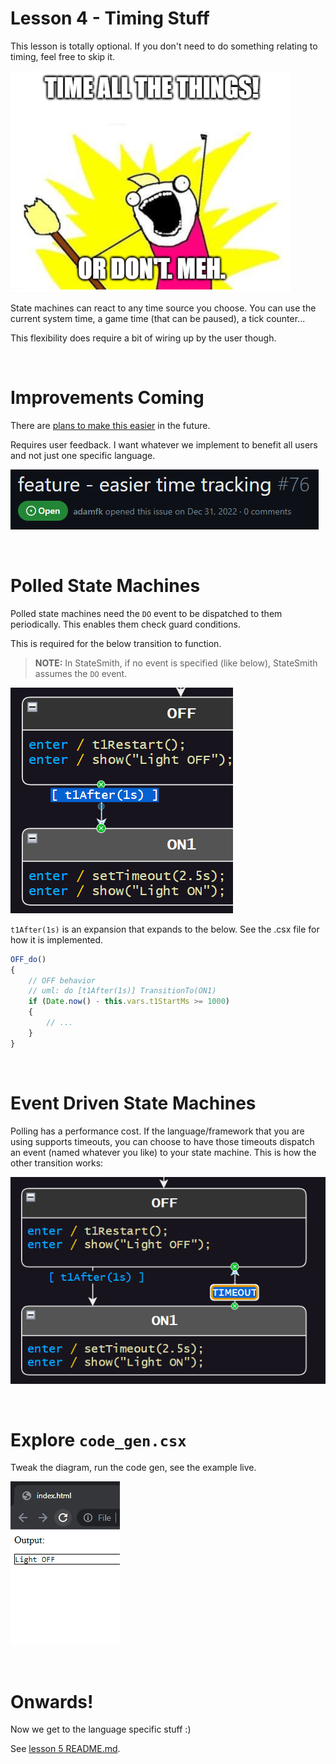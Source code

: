 # Lesson 4 - Timing Stuff
This lesson is totally optional. If you don't need to do something relating to timing, feel free to skip it.

![](docs/time-all-the-things.png)

State machines can react to any time source you choose. You can use the current system time, a game time (that can be paused), a tick counter...

This flexibility does require a bit of wiring up by the user though.




<br>

# Improvements Coming
There are [plans to make this easier](https://github.com/StateSmith/StateSmith/issues/76) in the future.

Requires user feedback. I want whatever we implement to benefit all users and not just one specific language.

![](docs/gh-issue.png)




<br>

# Polled State Machines
Polled state machines need the `DO` event to be dispatched to them periodically. This enables them check guard conditions.

This is required for the below transition to function.

> **NOTE:** In StateSmith, if no event is specified (like below), StateSmith assumes the `DO` event.

![](docs/polled-timeout.png)

`t1After(1s)` is an expansion that expands to the below. See the .csx file for how it is implemented.
```js
OFF_do()
{      
    // OFF behavior
    // uml: do [t1After(1s)] TransitionTo(ON1)
    if (Date.now() - this.vars.t1StartMs >= 1000)
    {
        // ...
    }
}
```



<br>

# Event Driven State Machines
Polling has a performance cost. If the language/framework that you are using supports timeouts, you can choose to have those timeouts dispatch an event (named whatever you like) to your state machine. This is how the other transition works:

![](docs/event-timeout.png)



<br>

# Explore `code_gen.csx`
Tweak the diagram, run the code gen, see the example live.

![](docs/timer.gif)



<br>

# Onwards!
Now we get to the language specific stuff :)

See [lesson 5 README.md](../lesson-5/README.md).

